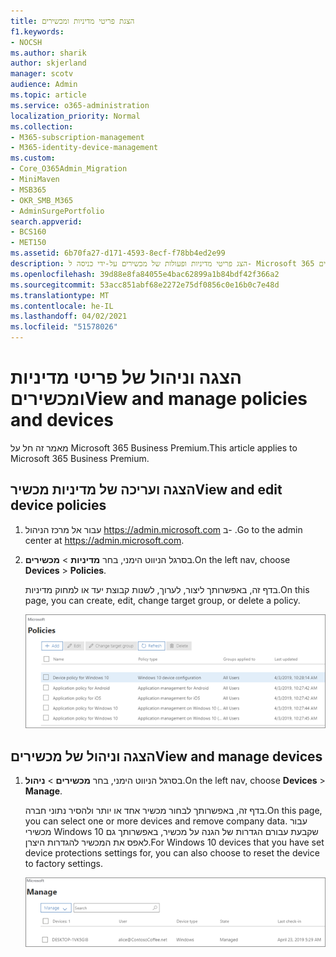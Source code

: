 ```yaml
---
title: הצגת פריטי מדיניות ומכשירים
f1.keywords:
- NOCSH
ms.author: sharik
author: skjerland
manager: scotv
audience: Admin
ms.topic: article
ms.service: o365-administration
localization_priority: Normal
ms.collection:
- M365-subscription-management
- M365-identity-device-management
ms.custom:
- Core_O365Admin_Migration
- MiniMaven
- MSB365
- OKR_SMB_M365
- AdminSurgePortfolio
search.appverid:
- BCS160
- MET150
ms.assetid: 6b70fa27-d171-4593-8ecf-f78bb4ed2e99
description: הצג פריטי מדיניות ופעולות של מכשירים על-ידי כניסה ל- Microsoft 365 לעסקים עם אישורי מנהל מערכת כלליים.
ms.openlocfilehash: 39d88e8fa84055e4bac62899a1b84bdf42f366a2
ms.sourcegitcommit: 53acc851abf68e2272e75df0856c0e16b0c7e48d
ms.translationtype: MT
ms.contentlocale: he-IL
ms.lasthandoff: 04/02/2021
ms.locfileid: "51578026"
---
```

# <a name="view-and-manage-policies-and-devices"></a><span data-ttu-id="21161-103">הצגה וניהול של פריטי מדיניות ומכשירים</span><span class="sxs-lookup"><span data-stu-id="21161-103">View and manage policies and devices</span></span>

<span data-ttu-id="21161-104">מאמר זה חל על Microsoft 365 Business Premium.</span><span class="sxs-lookup"><span data-stu-id="21161-104">This article applies to Microsoft 365 Business Premium.</span></span>

## <a name="view-and-edit-device-policies"></a><span data-ttu-id="21161-105">הצגה ועריכה של מדיניות מכשיר</span><span class="sxs-lookup"><span data-stu-id="21161-105">View and edit device policies</span></span>

1.  <span data-ttu-id="21161-106">עבור אל מרכז הניהול <a href="https://go.microsoft.com/fwlink/p/?linkid=837890" target="_blank">https://admin.microsoft.com</a> ב- .</span><span class="sxs-lookup"><span data-stu-id="21161-106">Go to the admin center at <a href="https://go.microsoft.com/fwlink/p/?linkid=837890" target="_blank">https://admin.microsoft.com</a>.</span></span>
2. <span data-ttu-id="21161-107">בסרגל הניווט הימני, בחר **מדיניות** \> **מכשירים**.</span><span class="sxs-lookup"><span data-stu-id="21161-107">On the left nav, choose **Devices** \> **Policies**.</span></span>

    <span data-ttu-id="21161-108">בדף זה, באפשרותך ליצור, לערוך, לשנות קבוצת יעד או למחוק מדיניות.</span><span class="sxs-lookup"><span data-stu-id="21161-108">On this page, you can create, edit, change target group, or delete a policy.</span></span>

    ![Screenshot of the Policies page](../media/devicepolicies.png)
  
## <a name="view-and-manage-devices"></a><span data-ttu-id="21161-110">הצגה וניהול של מכשירים</span><span class="sxs-lookup"><span data-stu-id="21161-110">View and manage devices</span></span>

1. <span data-ttu-id="21161-111">בסרגל הניווט הימני, בחר **מכשירים** \> **ניהול**.</span><span class="sxs-lookup"><span data-stu-id="21161-111">On the left nav, choose **Devices** \> **Manage**.</span></span> 
    
    <span data-ttu-id="21161-112">בדף זה, באפשרותך לבחור מכשיר אחד או יותר ולהסיר נתוני חברה.</span><span class="sxs-lookup"><span data-stu-id="21161-112">On this page, you can select one or more devices and remove company data.</span></span> <span data-ttu-id="21161-113">עבור מכשירי Windows 10 שקבעת עבורם הגדרות של הגנה על מכשיר, באפשרותך גם לאפס את המכשיר להגדרות היצרן.</span><span class="sxs-lookup"><span data-stu-id="21161-113">For Windows 10 devices that you have set device protections settings for, you can also choose to reset the device to factory settings.</span></span>
  
   ![דף ניהול מכשירים](../media/devicesmanage.png)

